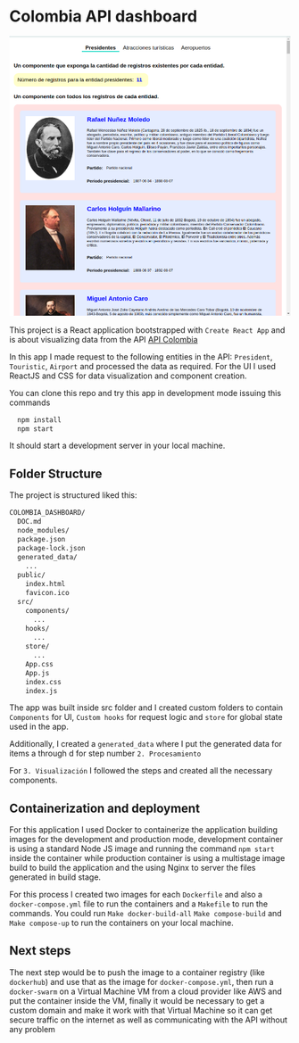 # Colombia API dashboard

![App preview](./demo.png)

This project is a React application bootstrapped with `Create React App` and is about visualizing data from the API [API Colombia](https://api-colombia.com/)

In this app I made request to the following entities in the API: `President`, `Touristic`, `Airport` and processed the data as required. For the UI I used ReactJS and CSS for data visualization and component creation. 

You can clone this repo and try this app in development mode issuing this commands

```
  npm install
  npm start
```
It should start a development server in your local machine.


## Folder Structure
The project is structured liked this:

```
COLOMBIA_DASHBOARD/
  DOC.md
  node_modules/
  package.json
  package-lock.json
  generated_data/
    ...
  public/
    index.html
    favicon.ico
  src/
    components/
      ...
    hooks/
      ...
    store/
      ...
    App.css
    App.js
    index.css
    index.js
```

The app was built inside src folder and I created custom folders to contain `Components` for UI, `Custom hooks` for request logic and `store` for global state used in the app.

Additionally, I created a `generated_data` where I put the generated data for items a through d for step number `2. Procesamiento`

For `3. Visualización` I followed the steps and created all the necessary components. 

## Containerization and deployment

For this application I used Docker to containerize the application building images for the development and production mode, development container is using a standard Node JS image and running the command `npm start` inside the container while production container is using a multistage image build to build the application and the using Nginx to server the files generated in build stage.

For this process I created two images for each `Dockerfile` and also a `docker-compose.yml` file to run the containers and a `Makefile` to run the commands. You could run `Make docker-build-all` `Make compose-build` and `Make compose-up` to run the containers on your local machine.

## Next steps

The next step would be to push the image to a container registry (like `dockerhub`) and use that as the image for `docker-compose.yml`, then run a `docker-swarm` on a Virtual Machine VM from a cloud provider like AWS and put the container inside the VM, finally it would be necessary to get a custom domain and make it work with that Virtual Machine so it can get secure traffic on the internet as well as communicating with the API without any problem